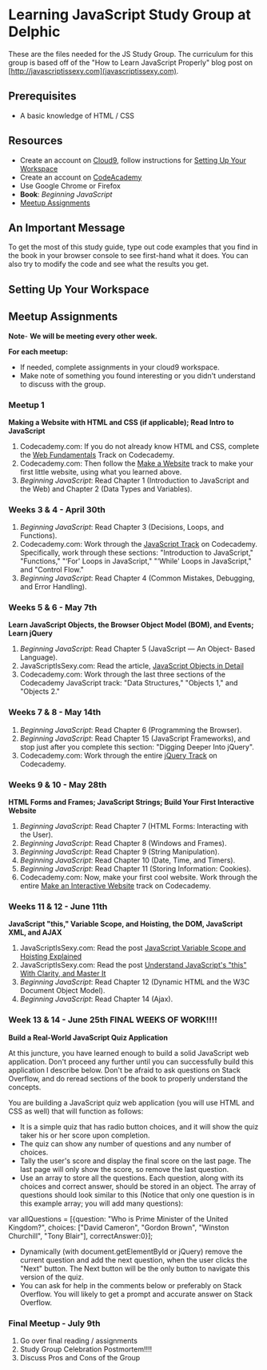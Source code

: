 # Learning JavaScript Study Group at Delphic

These are the files needed for the JS Study Group. The curriculum for this group is based off of the "How to Learn JavaScript Properly" blog post on [http://javascriptissexy.com](javascriptissexy.com).

## Prerequisites

* A basic knowledge of HTML / CSS

## Resources

* Create an account on [Cloud9](https://c9.io/), follow instructions for [Setting Up Your Workspace](#setting-up-your-workspace)
* Create an account on [CodeAcademy](http://www.codeacademy.com)
* Use Google Chrome or Firefox
* **Book**: *Beginning JavaScript*
* [Meetup Assignments](#meetup-assignments)

## An Important Message
To get the most of this study guide, type out code examples that you find in the book in your browser console to see first-hand what it does. You can also try to modify the code and see what the results you get.

## <a id="#setting-up-your-workspace"></a>Setting Up Your Workspace

## <a id="#meetup-assignments"></a>Meetup Assignments

**Note**- **We will be meeting every other week.**

**For each meetup:**
* If needed, complete assignments in your cloud9 workspace.
* Make note of something you found interesting or you didn't understand to discuss with the group.

### Meetup 1

**Making a Website with HTML and CSS (if applicable); Read Intro to JavaScript**

1. Codecademy.com: If you do not already know HTML and CSS, complete the [Web Fundamentals](http://www.codecademy.com/tracks/web) Track on Codecademy.
2. Codecademy.com: Then follow the [Make a Website](http://www.codecademy.com/skills/make-a-website) track to make your first little website, using what you learned above.
3. *Beginning JavaScript*: Read Chapter 1 (Introduction to JavaScript and the Web) and Chapter 2 (Data Types and Variables).


### Weeks 3 & 4 - April 30th

1. *Beginning JavaScript*: Read Chapter 3 (Decisions, Loops, and Functions).
2. Codecademy.com: Work through the [JavaScript Track](http://www.codecademy.com/tracks/javascript) on Codecademy. Specifically, work through these sections: "Introduction to JavaScript," "Functions," "‘For' Loops in JavaScript," "‘While' Loops in JavaScript," and "Control Flow."
3. *Beginning JavaScript*: Read Chapter 4 (Common Mistakes, Debugging, and Error Handling).


### Weeks 5 & 6 - May 7th

**Learn JavaScript Objects, the Browser Object Model (BOM), and Events; Learn jQuery**

1. *Beginning JavaScript*: Read Chapter 5 (JavaScript — An Object- Based Language).
2. JavaScriptIsSexy.com: Read the article, [JavaScript Objects in Detail](http://javascriptissexy.com/javascript-objects-in-detail/)
3. Codecademy.com: Work through the last three sections of the Codecademy JavaScript track: "Data Structures," "Objects 1," and "Objects 2."


### Weeks 7 & 8 - May 14th

1. *Beginning JavaScript*: Read Chapter 6 (Programming the Browser).
2. *Beginning JavaScript*: Read Chapter 15 (JavaScript Frameworks), and stop just after you complete this section: "Digging Deeper Into jQuery".
3. Codecademy.com: Work through the entire [jQuery Track](http://www.codecademy.com/tracks/jquery) on Codecademy.

### Weeks 9 & 10 - May 28th

**HTML Forms and Frames; JavaScript Strings; Build Your First Interactive Website**

1. *Beginning JavaScript*: Read Chapter 7 (HTML Forms: Interacting with the User).
2. *Beginning JavaScript*: Read Chapter 8 (Windows and Frames).
3. *Beginning JavaScript*: Read Chapter 9 (String Manipulation).
4. *Beginning JavaScript*: Read Chapter 10 (Date, Time, and Timers).
5. *Beginning JavaScript*: Read Chapter 11 (Storing Information: Cookies).
6. Codecademy.com: Now, make your first cool website. Work through the entire [Make an Interactive Website](http://www.codecademy.com/skills/make-an-interactive-website) track on Codecademy.


### Weeks 11 & 12 - June 11th

**JavaScript "this," Variable Scope, and Hoisting, the DOM, JavaScript XML, and AJAX**

1. JavaScriptIsSexy.com: Read the post [JavaScript Variable Scope and Hoisting Explained](http://javascriptissexy.com/javascript-variable-scope-and-hoisting-explained/)
2. JavaScriptIsSexy.com: Read the post [Understand JavaScript's "this" With Clarity, and Master It](http://javascriptissexy.com/understand-javascripts-this-with-clarity-and-master-it/)
3. *Beginning JavaScript*: Read Chapter 12 (Dynamic HTML and the W3C Document Object Model).
4. *Beginning JavaScript*: Read Chapter 14 (Ajax).


### Week 13 & 14 - June 25th FINAL WEEKS OF WORK!!!!

**Build a Real-World JavaScript Quiz Application**

At this juncture, you have learned enough to build a solid JavaScript web application. Don't proceed any further until you can successfully build this application I describe below. Don't be afraid to ask questions on Stack Overflow, and do reread sections of the book to properly understand the concepts.

You are building a JavaScript quiz web application (you will use HTML and CSS as well) that will function as follows:

* It is a simple quiz that has radio button choices, and it will show the quiz taker his or her score upon completion.
* The quiz can show any number of questions and any number of choices.
* Tally the user's score and display the final score on the last page. The last page will only show the score, so remove the last question.
* Use an array to store all the questions. Each question, along with its choices and correct answer, should be stored in an object. The array of questions should look similar to this (Notice that only one question is in this example array; you will add many questions):

var allQuestions = [{question: "Who is Prime Minister of the United Kingdom?", choices: ["David Cameron", "Gordon Brown", "Winston Churchill", "Tony Blair"], correctAnswer:0}];

* Dynamically (with document.getElementById or jQuery) remove the current question and add the next question, when the user clicks the "Next" button. The Next button will be the only button to navigate this version of the quiz.
* You can ask for help in the comments below or preferably on Stack Overflow. You will likely to get a prompt and accurate answer on Stack Overflow.


### Final Meetup - July 9th

1. Go over final reading / assignments
2. Study Group Celebration Postmortem!!!!
3. Discuss Pros and Cons of the Group